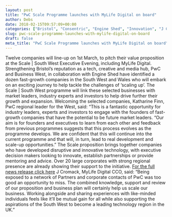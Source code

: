 ```yaml
---
layout: post
title: "PwC Scale Programme launches with MyLife Digital on board"
author: Debs
date: 2018-02-15T09:57:09+00:00
categories: ["Bristol", "Consentric", "Engine Shed", "Innovation", "J Cromack", "MyLife Digital", "Opinions", "PwC", "Scale Programme", "Technology"]
slug: pwc-scale-programme-launches-with-mylife-digital-on-board
draft: false
meta_title: "PwC Scale Programme launches with MyLife Digital on board"
---
```


Twelve companies will line-up on 1st March, to pitch their value proposition at the Scale | South West Executive Evening, including MyLife Digital. Strengthening Bristol’s reputation as a tech, creative and media hub, PwC and Business West, in collaboration with Engine Shed have identified a dozen fast-growth companies in the South West and Wales who will embark on an exciting journey to help tackle the challenges of ‘scaling up’. The Scale | South West programme will link these selected businesses with market leaders, industry experts and investors to help drive further their growth and expansion. Welcoming the selected companies, Katharine Finn, PwC regional leader for the West, said: “This is a fantastic opportunity for industry leaders, experts and investors to engage with the founders of fast-growth companies that have the potential to be future market leaders. “Our aim is for founders and executives to learn from each other and feedback from previous programmes suggests that this process evolves as the programme develops. We are confident that this will continue into the current programme and that will, in turn, lead to real development and scale-up opportunities.” The Scale proposition brings together companies who have developed disruptive and innovative technology, with executive decision makers looking to innovate, establish partnerships or provide mentoring and advice. Over 20 large corporates with strong regional presence are already showing their support to the initiative. [For the full news release click here](https://www.pwc.co.uk/who-we-are/regional-sites/west/press-releases/pwc--business-west-and-engine-shed-announce-scale-south-west-par.html) J Cromack, MyLife Digital CCO, said: “Being exposed to a network of Partners and corporate contacts of PwC was too good an opportunity to miss. The combined knowledge, support and review of our proposition and business plan will certainly help us scale our business. Working alongside and sharing experiences with like-minded individuals feels like it’ll be mutual gain for all while also supporting the aspirations of the South West to become a leading technology region in the UK.”